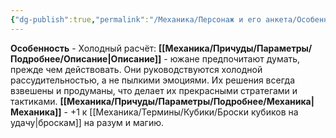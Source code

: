 ```yaml
---
{"dg-publish":true,"permalink":"/Механика/Персонаж и его анкета/Особенности расы/Холодный рассчёт/","noteIcon":"","created":"2025-07-12T09:55:51.535+03:00","updated":"2025-07-29T23:55:57.997+03:00"}
---
```


**Особенность** - Холодный расчёт:
**[[Механика/Причуды/Параметры/Подробнее/Описание\|Описание]]** - южане предпочитают думать, прежде чем действовать. Они руководствуются холодной рассудительностью, а не пылкими эмоциями. Их решения всегда взвешены и продуманы, что делает их прекрасными стратегами и тактиками.
**[[Механика/Причуды/Параметры/Подробнее/Механика\|Механика]]** - +1 к [[Механика/Термины/Кубики/Броски кубиков на удачу\|броскам]] на разум и магию.